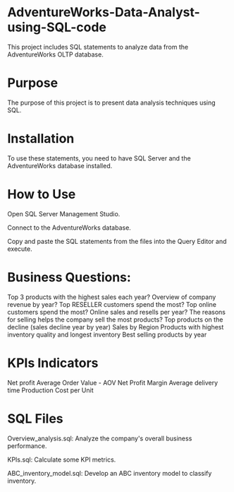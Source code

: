 # AdventureWorks-Data-Analyst-using-SQL-code
This project includes SQL statements to analyze data from the AdventureWorks OLTP database.

# Purpose
The purpose of this project is to present data analysis techniques using SQL.

# Installation
To use these statements, you need to have SQL Server and the AdventureWorks database installed.

# How to Use
Open SQL Server Management Studio.

Connect to the AdventureWorks database.

Copy and paste the SQL statements from the files into the Query Editor and execute.

# Business Questions:
Top 3 products with the highest sales each year?
Overview of company revenue by year?
Top RESELLER customers spend the most?
Top online customers spend the most?
Online sales and resells per year?
The reasons for selling helps the company sell the most products?
Top products on the decline (sales decline year by year)
Sales by Region
Products with highest inventory quality and longest inventory
Best selling products by year

# KPIs Indicators
Net profit
Average Order Value - AOV
Net Profit Margin
Average delivery time
Production Cost per Unit


# SQL Files
Overview_analysis.sql: Analyze the company's overall business performance.

KPIs.sql: Calculate some KPI metrics.

ABC_inventory_model.sql: Develop an ABC inventory model to classify inventory.
